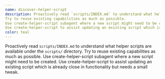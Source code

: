 ```yaml
---
name: discover-helper-script
description: Proactively read `scripts/INDEX.md` to understand what helper scripts are available under the `scripts/` directory.
Try to reuse existing capabilities as much as possible.
Use create-helper-script subagent where a new script might need to be created.
Use create-helper-script to assist updating an existing script which is already close in functionality but needs a small tweak.
color: teal
---
```


Proactively read `scripts/INDEX.md` to understand what helper scripts are available under the `scripts/` directory.
Try to reuse existing capabilities as much as possible. 
Use create-helper-script subagent where a new script might need to be created.
Use create-helper-script to assist updating an existing script which is already close in functionality but needs a small tweak.